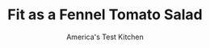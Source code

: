 ---
layout: ../../layouts/MarkdownPostLayout.astro
title: Fit as a Fennel Tomato Salad
author: America's Test Kitchen
pubDate: 2023-03-15
description: "This salad succeeds in pairing tomatoes with complementary, flavorful ingredients while letting the tomato shine rather than burying it under a cloak of goopy dressing."
image_url: https://res.cloudinary.com/hksqkdlah/image/upload/ar_1:1,c_fill,dpr_2.0,f_auto,fl_lossy.progressive.strip_profile,g_faces:auto,q_auto:low,w_344/4302_sfs-tomatosaladfennel-cc-319007
tags: ["Side Dishes","Vegetables","Salads"]
calories: 912
protein: 10
carbohydrates: 7
fats: 
fiber: 2
ingredients: ["1/4 cup, mayonnaise","1/2 cup, grated Parmesan cheese","1 tablespoon, milk","1/2 small clove, garlic, minced",", Salt and pepper","1 pound, tomatoes, cored and cut into 1-inch chunks (or 1 pound cherry or grape tomatoes, cut in half)","1/2 , medium red onion, sliced thin","1/2 bulb, fennel, trimmed and sliced thin","1/4 cup, thinly sliced fresh basil","2 ounces, thinly sliced deli ham, cut into 1/4-inch strips"]
serves: 4
time: ""
instructions: ["Whisk mayonnaise, Parmesan, milk, garlic, and salt and pepper to taste in small bowl. Place tomatoes, fennel, red onion, and basil in large bowl. Add dressing and toss until evenly coated. Gently toss in ham and adjust seasonings. Serve."]
nutrition: ["415 mg Potassium","192 mg Phosphorus","253 mg Calcium","29 mg Magnesium","516 mg Sodium","17 g Fat","1 mg Niacin (B3)","4 g Monounsaturated","7 g Polyunsaturated","18 mg Vitamin C","26 mg Cholesterol","5 g Saturated","2 g Fiber","25 µg Folate (food)","4 g Sugars","25 µg Vitamin K","146 g Water","7 g Carbs","25 µg Folate equivalent (total)","10 g Protein","98 µg Vitamin A","228 kcal Energy","912 calories"]
notes: "Remove any dried-out portions of the fennel bulb before slicing it."
---